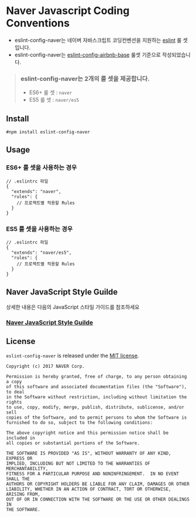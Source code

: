 # Naver Javascript Coding Conventions
- eslint-config-naver는 네이버 자바스크립트 코딩컨벤션을 지원하는 [eslint](http://eslint.org/) 룰 셋입니다.
- eslint-config-naver는 [eslint-config-airbnb-base](https://github.com/airbnb/javascript/tree/master/packages/eslint-config-airbnb-base) 룰셋 기준으로 작성되었습니다.

> ### eslint-config-naver는 2개의 룰 셋을 제공합니다.
> - ES6+ 룰 셋 : `naver`
> - ES5 룰 셋 : `naver/es5`

## Install
```
#npm install eslint-config-naver
```

## Usage
### ES6+ 룰 셋을 사용하는 경우
```
// .eslintrc 파일
{
  "extends": "naver",
  "rules": {
    // 프로젝트별 적용할 Rules
  }
}
```

### ES5 룰 셋을 사용하는 경우
```
// .eslintrc 파일
{
  "extends": "naver/es5",
  "rules": {
    // 프로젝트별 적용할 Rules
  }
}
```

## Naver JavaScript Style Guilde
상세한 내용은 다음의 JavaScript 스타일 가이드를 참조하세요  

### [Naver JavaScript Style Guilde](STYLE_GUIDE.md)


## License
`eslint-config-naver` is released under the [MIT license](LICENSE).

```
Copyright (c) 2017 NAVER Corp.

Permission is hereby granted, free of charge, to any person obtaining a copy
of this software and associated documentation files (the "Software"), to deal
in the Software without restriction, including without limitation the rights
to use, copy, modify, merge, publish, distribute, sublicense, and/or sell
copies of the Software, and to permit persons to whom the Software is
furnished to do so, subject to the following conditions:

The above copyright notice and this permission notice shall be included in
all copies or substantial portions of the Software.

THE SOFTWARE IS PROVIDED "AS IS", WITHOUT WARRANTY OF ANY KIND, EXPRESS OR
IMPLIED, INCLUDING BUT NOT LIMITED TO THE WARRANTIES OF MERCHANTABILITY,
FITNESS FOR A PARTICULAR PURPOSE AND NONINFRINGEMENT.  IN NO EVENT SHALL THE
AUTHORS OR COPYRIGHT HOLDERS BE LIABLE FOR ANY CLAIM, DAMAGES OR OTHER
LIABILITY, WHETHER IN AN ACTION OF CONTRACT, TORT OR OTHERWISE, ARISING FROM,
OUT OF OR IN CONNECTION WITH THE SOFTWARE OR THE USE OR OTHER DEALINGS IN
THE SOFTWARE.
```
